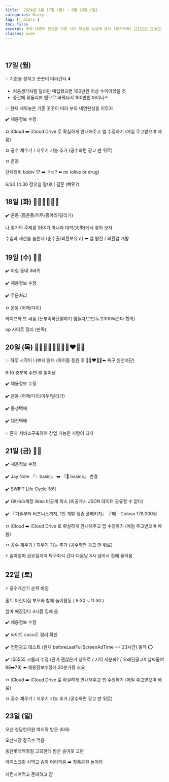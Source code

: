 ```yaml
---
title:  2024년 6월 17일 (월) ~ 6월 23일 (일)
categories: Diary
tag: [📒 diary ]
toc: false
excerpt: 부와 내면의 완성을 이룬 나의 모습을 상상해 본다 (동기부여) 🤸🏻💪🏻🏃🏻 👩🏻‍❤️‍👨🏻
classes: wide
---
```

​
​&nbsp;

## 17일 (월)

💡 기준을 정하고 꿋꿋이 따라간다 ⬇️

+ 처음생각처럼 달러만 매입했으면 100만원 이상 수익이었을 것
+ 중간에 휘둘리며 엔으로 바꿔타서 100만원 마이너스

✨ 현재 세워놓은 기준 꿋꿋이 따라 부와 내면완성을 이루자

✔️ 채용정보 수정

ㅁ iCloud ➡️ iCloud Drive 로 확실하게 안내해주고 앱 수정하기 (메일 주고받으며 배움)

ㅁ 공수 채우기 / 지우기 기능 추가 (공수화면 광고 맨 위로)

ㅁ 운동

단체정비 bobiv 17 ➡️ ㅋㄷ? ⬅️ mi (olive or drug)

6/30 14:30 정유일 딸내미 결혼 (빡민?)

## 18일 (화) 🤸🏻💪🏻🏃🏻

✔️ 운동 (등운동/이두/종아리/달리기)

나 찾기의 주제를 SEX가 아니라 대학(大學)에서 찾아 보자

수입과 재산을 늘린다 (순수출/외환보유고) ⬅️ 앱 발전 / 외환앱 개발

## 19일 (수) 🏃🏻

✔️ 아침 동네 3바퀴

✔️ 채용정보 수정

✔️ 주문처리

ㅁ 운동 (어깨/다리)

와이프와 또 싸움 (돈부족하단말하기 힘들다/그만두고300씩준다 합의)

op 사이트 정리 (만족)

## 20일 (목) 🤸🏻💪🏻🏃🏻👩🏻‍❤️‍👨🏻

✨ 하루 시작이 나쁘지 않다 (아이들 등원 후 👩🏻‍❤️‍👨🏻⬅️ 욕구 원천차단)

6:10 충분히 수면 후 일어남

✔️ 채용정보 수정

✔️ 운동 (어깨/다리/이두/달리기)

✔️ 동생택배

✔️ 대전택배

💡 혼자 서비스구축하여 창업 가능한 사람이 되자

## 21일 (금) 🏃🏻

✔️ 채용정보 수정

✔️ Jay Note 『💡 basic』 ➡️ 『🌱 basics』 변경

✔️ SWIFT Life Cycle 정리

✔️ GitHub계정 ildao 비공개 취소 (비공개시 JSON 데이터 공유할 수 없다)

✔️ 『기술부터 비즈니스까지, 1인 개발 생존 풀패키지』 구매 - Coloso 178,000원

ㅁ iCloud ➡️ iCloud Drive 로 확실하게 안내해주고 앱 수정하기 (메일 주고받으며 배움)

ㅁ 공수 채우기 / 지우기 기능 추가 (공수화면 광고 맨 위로)

⚡️ 슬아엄마 금요일저녁 탁구회식 갔다 다음날 3시 넘어서 집에 들어옴

## 22일 (토)

⚡️ 공수계산기 순위 바뀜

홀트 어린이집 부모와 함께 놀이활동 ( 9:30 ~ 11:30 )

엄마 매장갔다 4시쯤 집에 옴

✔️ 채용정보 수정

✔️ 싸이트 coco로 정리 확인

✔️ 전면광고 테스트 (현재 beforeLastFullScreenAdTime == 23시간) 동작  ⭕️

✔️ 155555 크롤러 수정 (단가 괜찮은거 상위로 / 지역 세분화? / 오래된공고X 날짜줄여 88➡️79) ⬅️ 채용정보수정에 20분가량 소요

ㅁ iCloud ➡️ iCloud Drive 로 확실하게 안내해주고 앱 수정하기 (메일 주고받으며 배움)

ㅁ 공수 채우기 / 지우기 기능 추가 (공수화면 광고 맨 위로)

## 23일 (일)

​오산 청담한의원 마지막 방문 (6/6)

오산시장 칼국수 먹음

동탄롯데백화점 고모한테 받은 슬아옷 교환

아이스크림 사먹고 슬아 머리깍음 ➡️ 청록공원 놀이터

치킨시켜먹고 준비하고 잠

​

​

​
